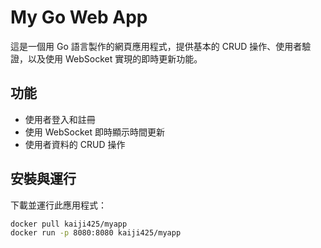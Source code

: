 # My Go Web App

這是一個用 Go 語言製作的網頁應用程式，提供基本的 CRUD 操作、使用者驗證，以及使用 WebSocket 實現的即時更新功能。

## 功能
- 使用者登入和註冊
- 使用 WebSocket 即時顯示時間更新
- 使用者資料的 CRUD 操作

## 安裝與運行
下載並運行此應用程式：
```bash
docker pull kaiji425/myapp
docker run -p 8080:8080 kaiji425/myapp
